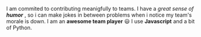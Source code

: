 I am commited to contributing meanigfully to teams. 
I have a _great sense of **humor**_ , so i can make jokes in between problems when i notice my team's morale is down.
I am an **awesome team player** :smiley:
I use __Javascript__ and a bit of Python.
